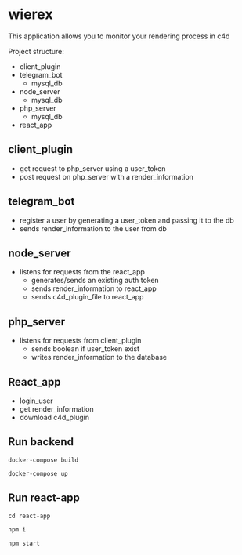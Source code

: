 # wierex

This application allows you to monitor your rendering process in c4d


Project structure:
* client_plugin
* telegram_bot
  * mysql_db
* node_server
  * mysql_db
* php_server
  * mysql_db
* react_app


## client_plugin

* get request to php_server using a user_token
* post request on php_server with a render_information

## telegram_bot

* register a user by generating a user_token and passing it to the db
* sends render_information to the user from db

## node_server

* listens for requests from the react_app
  * generates/sends an existing auth token
  * sends render_information to react_app
  * sends c4d_plugin_file to react_app
    
## php_server

* listens for requests from client_plugin
  * sends boolean if user_token exist
  * writes render_information to the database


## React_app
* login_user
* get render_information
* download c4d_plugin


## Run backend

```
docker-compose build

docker-compose up
```
## Run react-app

```
cd react-app

npm i

npm start
```


    
